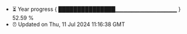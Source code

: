 - ⏳ Year progress { ███████████████▁▁▁▁▁▁▁▁▁▁▁▁▁▁▁ } 52.59 %
- ⏰ Updated on Thu, 11 Jul 2024 11:16:38 GMT

